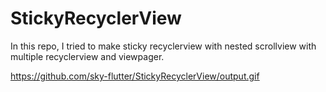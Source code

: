 # StickyRecyclerView
In this repo, I tried to make sticky recyclerview with nested scrollview with multiple recyclerview 
and viewpager.

https://github.com/sky-flutter/StickyRecyclerView/output.gif
